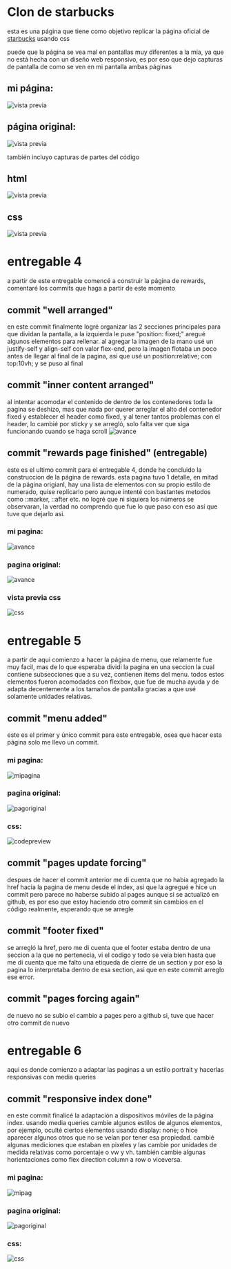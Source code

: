 # Clon de starbucks

esta es una página que tiene como objetivo replicar la página oficial de [starbucks](https://www.starbucks.com.mx) usando css

puede que la página se vea mal en pantallas muy diferentes a la mía, ya que no está hecha con un diseño web responsivo, es por eso que dejo capturas de pantalla de como se ven en mi pantalla ambas páginas

## mi página:
![vista previa](https://i.imgur.com/Q9UQhdA.png)

## página original:
![vista previa](https://i.imgur.com/mawr6II.png)

también incluyo capturas de partes del código

## html
![vista previa](https://i.imgur.com/5A4sLhI.png)

## css
![vista previa](https://i.imgur.com/zIeinvA.png)


# entregable 4
a partir de este entregable comencé a construir la página de rewards, comentaré los commits que haga a partir de este momento

## commit "well arranged"
en este commit finalmente logré organizar las 2 secciones principales para que dividan la pantalla, a la izquierda le puse "position: fixed;" aregué algunos elementos para rellenar.
al agregar la imagen de la mano usé un justify-self y align-self con valor flex-end, pero la imagen flotaba un poco antes de llegar al final de la pagina, así que usé un position:relative; con top:10vh; y se puso al final

## commit "inner content arranged"
al intentar acomodar el contenido de dentro de los contenedores toda la pagina se deshizo, mas que nada por querer arreglar el alto del contenedor fixed y establecer el header como fixed, y al tener tantos problemas con el header, lo cambié por sticky y se arregló, solo falta ver que siga funcionando cuando se haga scroll
![avance](https://i.imgur.com/ffvAj7B.png)

## commit "rewards page finished" (entregable)
este es el ultimo commit para el entregable 4, donde he concluido la construccion de la página de rewards.
esta pagina tuvo 1 detalle, en mitad de la página origianl, hay una lista de elementos con su propio estilo de numerado, quise replicarlo pero aunque intenté con bastantes metodos como ::marker, ::after etc. no logré que ni siquiera los números se observaran, la verdad no comprendo que fue lo que paso con eso así que tuve que dejarlo asi.

### mi pagina:
![avance](https://i.imgur.com/JtwsuSQ.png)

### pagina original:
![avance](https://i.imgur.com/XY8xQtW.png)

### vista previa css
![css](https://i.imgur.com/vRjeRTo.png)

# entregable 5
a partir de aqui comienzo a hacer la página de menu, que relamente fue muy facil, mas de lo que esperaba
dividi la pagina en una seccion la cual contiene subsecciones que a su vez, contienen items del menu.
todos estos elementos fueron acomodados con flexbox, que fue de mucha ayuda y de adapta decentemente a los tamaños de pantalla gracias a que usé solamente unidades relativas.

## commit "menu added"
este es el primer y único commit para este entregable, osea que hacer esta página solo me llevo un commit.

### mi pagina:
![mipagina](https://i.imgur.com/bRkaOMT.png)

### pagina original:
![pagoriginal](https://i.imgur.com/U3aiT9H.png)

### css:
![codepreview](https://i.imgur.com/pyjESG2.png)

## commit "pages update forcing"
despues de hacer el commit anterior me di cuenta que no habia agregado la href hacia la pagina de menu desde el index, asi que la agregué e hice un commit pero parece no haberse subido al pages aunque si se actualizó en github, es por eso que estoy haciendo otro commit sin cambios en el código realmente, esperando que se arregle

## commit "footer fixed"
se arregló la href, pero me di cuenta que el footer estaba dentro de una seccion a la que no pertenecia, vi el codigo y todo se veia bien hasta que me di cuenta que me falto una etiqueda de cierre de un section y por eso la pagina lo interpretaba dentro de esa section, asi que en este commit arreglo ese error.

## commit "pages forcing again"
de nuevo no se subio el cambio a pages pero a github si, tuve que hacer otro commit de nuevo

# entregable 6
aqui es donde comienzo a adaptar las paginas a un estilo portrait y hacerlas responsivas con media queries

## commit "responsive index done"
en este commit finalicé la adaptación a dispositivos móviles de la página index.
usando media queries cambie algunos estilos de algunos elementos, por ejemplo, oculté ciertos elementos usando display: none; o hice aparecer algunos otros que no se veían por tener esa propiedad. cambié algunas mediciones que estaban en pixeles y las cambie por unidades de medida relativas como porcentaje o vw y vh. también cambie algunas horientaciones como flex direction column a row o viceversa.

### mi pagina:
![mipag](https://i.imgur.com/2vWAVtE.png)

### pagina original:
![pagoriginal](https://i.imgur.com/7DT41l1.png)

### css:
![css](https://i.imgur.com/oGW7Z1U.png)